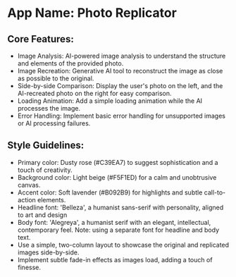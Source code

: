 # **App Name**: Photo Replicator

## Core Features:

- Image Analysis: AI-powered image analysis to understand the structure and elements of the provided photo.
- Image Recreation: Generative AI tool to reconstruct the image as close as possible to the original.
- Side-by-side Comparison: Display the user's photo on the left, and the AI-recreated photo on the right for easy comparison.
- Loading Animation: Add a simple loading animation while the AI processes the image.
- Error Handling: Implement basic error handling for unsupported images or AI processing failures.

## Style Guidelines:

- Primary color: Dusty rose (#C39EA7) to suggest sophistication and a touch of creativity.
- Background color: Light beige (#F5F1ED) for a calm and unobtrusive canvas.
- Accent color: Soft lavender (#B092B9) for highlights and subtle call-to-action elements.
- Headline font: 'Belleza', a humanist sans-serif with personality, aligned to art and design
- Body font: 'Alegreya', a humanist serif with an elegant, intellectual, contemporary feel. Note: using a separate font for headline and body text.
- Use a simple, two-column layout to showcase the original and replicated images side-by-side.
- Implement subtle fade-in effects as images load, adding a touch of finesse.